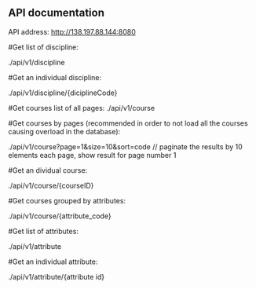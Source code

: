 ## API documentation

API address: http://138.197.88.144:8080


#Get list of discipline:

./api/v1/discipline

#Get an individual discipline:

./api/v1/discipline/{diciplineCode}

#Get courses list of all pages:
./api/v1/course

#Get courses by pages (recommended in order to not load all the courses causing overload in the database):

./api/v1/course?page=1&size=10&sort=code // paginate the results by 10 elements each page, show result for page number 1

#Get an dividual course:

./api/v1/course/{courseID}

#Get courses grouped by attributes:

./api/v1/course/{attribute_code}

#Get list of attributes:

./api/v1/attribute

#Get an individual attribute:

./api/v1/attribute/{attribute id}